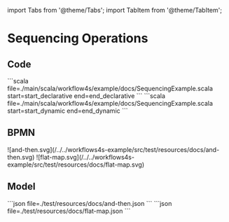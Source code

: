import Tabs from '@theme/Tabs';
import TabItem from '@theme/TabItem';

# Sequencing Operations

## Code
<Tabs groupId="flavour" queryString>
  <TabItem value="declarative" label="Declarative" default>
    ```scala file=./main/scala/workflow4s/example/docs/SequencingExample.scala start=start_declarative end=end_declarative
    ```
  </TabItem>
  <TabItem value="dynamic" label="Dynamic">    
    ```scala file=./main/scala/workflow4s/example/docs/SequencingExample.scala start=start_dynamic end=end_dynamic
    ```
  </TabItem>
</Tabs>

## BPMN

<Tabs groupId="flavour" queryString>
  <TabItem value="declarative" label="Declarative" default>
    ![and-then.svg](/../../workflows4s-example/src/test/resources/docs/and-then.svg)
  </TabItem>
  <TabItem value="dynamic" label="Dynamic">
    ![flat-map.svg](/../../workflows4s-example/src/test/resources/docs/flat-map.svg)
  </TabItem>
</Tabs>

## Model

<Tabs groupId="flavour" queryString>
  <TabItem value="declarative" label="Declarative" default>
    ```json file=./test/resources/docs/and-then.json
    ```
  </TabItem>
  <TabItem value="dynamic" label="Dynamic">
    ```json file=./test/resources/docs/flat-map.json
    ```
  </TabItem>
</Tabs>